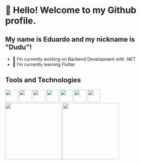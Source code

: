 # 👋 Hello! Welcome to my Github profile.
## My name is Eduardo and my nickname is "Dudu"!

- 🔭 I’m currently working on Backend Development with .NET 
- 🌱 I’m currently learning Flutter

## Tools and Technologies

<img src="https://cdn.jsdelivr.net/gh/devicons/devicon/icons/dot-net/dot-net-original-wordmark.svg" width="40" height="40"/>
          
<img src="https://cdn.jsdelivr.net/gh/devicons/devicon/icons/git/git-original.svg" width="40" height="40"/>
<img src="https://cdn.jsdelivr.net/gh/devicons/devicon/icons/angularjs/angularjs-original.svg" width="40" height="40"/>
<img src="https://cdn.jsdelivr.net/gh/devicons/devicon/icons/docker/docker-original-wordmark.svg" width="40" height="40"/>
<img src="https://cdn.jsdelivr.net/gh/devicons/devicon/icons/flutter/flutter-original.svg" width="40" height="40"/>
<img src="https://cdn.jsdelivr.net/gh/devicons/devicon/icons/android/android-original-wordmark.svg" width="40" height="40"/>
<img src="https://cdn.jsdelivr.net/gh/devicons/devicon/icons/swift/swift-original-wordmark.svg" width="40" height="40"/>
       

<div>
<a href="https://github.com/eduardocordova21">
<img height="180em" src="https://github-readme-stats.vercel.app/api/top-langs/?username=eduardocordova21&layout=compact&langs_count=7&theme=dracula"/>
<img height="180em" src="https://github-readme-stats.vercel.app/api?username=eduardocordova21&show_icons=true&theme=dracula&include_all_commits=true&count_private=true"/>
</div>
